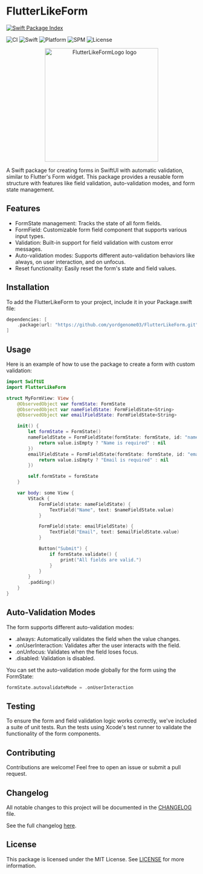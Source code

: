 # FlutterLikeForm

[![Swift Package Index](https://swiftpackageindex.com/yordgenome03/FlutterLikeForm/badge.svg)](https://swiftpackageindex.com/yordgenome03/FlutterLikeForm)

![CI](https://github.com/yordgenome03/FlutterLikeForm/actions/workflows/ci.yml/badge.svg)
![Swift](https://img.shields.io/badge/Swift-5.9-orange.svg)
![Platform](https://img.shields.io/badge/platform-iOS%20%7C%20macOS-blue)
![SPM](https://img.shields.io/badge/SPM-compatible-green)
![License](https://img.shields.io/badge/license-MIT-lightgrey)

<p align="center">
  <img src="https://github.com/user-attachments/assets/b7d62cf6-4eff-4fba-b2ab-208554d4a13d" alt="FlutterLikeFormLogo logo" width="300"/>
</p>

A Swift package for creating forms in SwiftUI with automatic validation, similar to Flutter's Form widget. This package provides a reusable form structure with features like field validation, auto-validation modes, and form state management.

## Features

- FormState management: Tracks the state of all form fields.
- FormField: Customizable form field component that supports various input types.
- Validation: Built-in support for field validation with custom error messages.
- Auto-validation modes: Supports different auto-validation behaviors like always, on user interaction, and on unfocus.
- Reset functionality: Easily reset the form's state and field values.

## Installation

To add the FlutterLikeForm to your project, include it in your Package.swift file:

```swift
dependencies: [
    .package(url: "https://github.com/yordgenome03/FlutterLikeForm.git", from: "1.0.3")
]
```

## Usage

Here is an example of how to use the package to create a form with custom validation:

```swift
import SwiftUI
import FlutterLikeForm

struct MyFormView: View {
    @ObservedObject var formState: FormState
    @ObservedObject var nameFieldState: FormFieldState<String>
    @ObservedObject var emailFieldState: FormFieldState<String>

    init() {
        let formState = FormState()
        nameFieldState = FormFieldState(formState: formState, id: "name", initialValue: "", validator: { value in
            return value.isEmpty ? "Name is required" : nil
        })
        emailFieldState = FormFieldState(formState: formState, id: "email", initialValue: "", validator: { value in
            return value.isEmpty ? "Email is required" : nil
        })

        self.formState = formState
    }

    var body: some View {
        VStack {
            FormField(state: nameFieldState) {
                TextField("Name", text: $nameFieldState.value)
            }

            FormField(state: emailFieldState) {
                TextField("Email", text: $emailFieldState.value)
            }

            Button("Submit") {
                if formState.validate() {
                    print("All fields are valid.")
                }
            }
        }
        .padding()
    }
}
```

## Auto-Validation Modes

The form supports different auto-validation modes:

- .always: Automatically validates the field when the value changes.
- .onUserInteraction: Validates after the user interacts with the field.
- .onUnfocus: Validates when the field loses focus.
- .disabled: Validation is disabled.

You can set the auto-validation mode globally for the form using the FormState:

```swift
formState.autovalidateMode = .onUserInteraction
```

## Testing

To ensure the form and field validation logic works correctly, we've included a suite of unit tests. Run the tests using Xcode's test runner to validate the functionality of the form components.

## Contributing

Contributions are welcome! Feel free to open an issue or submit a pull request.

## Changelog

All notable changes to this project will be documented in the [CHANGELOG](CHANGELOG.md) file.

See the full changelog [here](CHANGELOG.md).

## License

This package is licensed under the MIT License. See [LICENSE](LICENSE) for more information.
